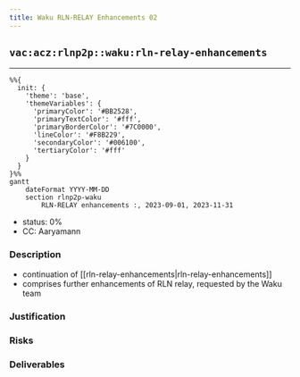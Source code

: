 ```yaml
---
title: Waku RLN-RELAY Enhancements 02
---
```


## `vac:acz:rlnp2p::waku:rln-relay-enhancements`
---

```mermaid
%%{ 
  init: { 
    'theme': 'base', 
    'themeVariables': { 
      'primaryColor': '#BB2528', 
      'primaryTextColor': '#fff', 
      'primaryBorderColor': '#7C0000', 
      'lineColor': '#F8B229', 
      'secondaryColor': '#006100', 
      'tertiaryColor': '#fff' 
    } 
  } 
}%%
gantt
	dateFormat YYYY-MM-DD 
	section rlnp2p-waku
		RLN-RELAY enhancements :, 2023-09-01, 2023-11-31
```

- status: 0%
- CC: Aaryamann

### Description

* continuation of [[rln-relay-enhancements|rln-relay-enhancements]]
* comprises further enhancements of RLN relay, requested by the Waku team

### Justification

### Risks

### Deliverables


